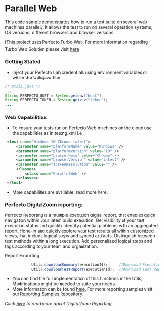 # Parallel Web

This code sample demonstrates how to run a test suite on several web machines parallely.
It allows the test to run on several operation systems, OS versions, different browsers and browser versions.

:exclamation:This project uses Perfecto Turbo Web. For more information regarding Turbo Web Solution please visit [here](http://developers.perfectomobile.com/display/PD/Automating+Web-apps+with+Perfecto)

### Getting Stated:
- Inject your Perfecto Lab credentials using environment variables or within the Utils.java file:
```Java
/* Utils.java */
...
String PERFECTO_HOST = System.getenv("host");
String PERFECTO_TOKEN = System.getenv("token");
...
```

### Web Capabilities:

- To ensure your tests run on Perfecto Web machines on the cloud use the capabilities as in testng.xml i.e: <br/>
```Xml
 <test name="Windows 10 Chrome latest">
     <parameter name="platformName" value="Windows" />
     <parameter name="platformVersion" value="10" />
     <parameter name="browserName" value="Chrome" />
     <parameter name="browserVersion" value="latest" />
     <parameter name="screenResolution" value="" />
     <classes>
         <class name="ParallelWeb" />
     </classes>
 </test>
```

- More capabilities are available, read more [here](http://developers.perfectomobile.com/display/PD/Desktop+Web+Devices).

### Perfecto DigitalZoom reporting:

Perfecto Reporting is a multiple execution digital report, that enables quick navigation within your latest build execution. Get visibility of your test execution status and quickly identify potential problems with an aggregated report.
Hone-in and quickly explore your test results all within customized views, that include logical steps and synced artifacts. Distinguish between test methods within a long execution. Add personalized logical steps and tags according to your team and organization.

Report Exporting
```Java
            Utils.downloadSummary(executionId);     //Download Execution Summary
            Utils.downloadTestReport(executionId);  //Download Test Report
```
- You can find the full implementation of this functions in the Utils, Modifications might be needed to suite your needs.
- More information can be found [here](http://developers.perfectomobile.com/display/PD/Exporting+the+Reports), For more reporting samples visit our [Reporting-Samples Repository](https://github.com/PerfectoCode/Reporting-Samples).


*Click [here](http://developers.perfectomobile.com/display/PD/Reporting) to read more about DigitalZoom Reporting.*
